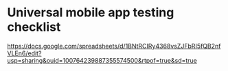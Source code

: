 # Universal mobile app testing checklist
https://docs.google.com/spreadsheets/d/1BNtRCIRy4368vsZJFbRI5fQB2nfVLEn6/edit?usp=sharing&ouid=100764239887355574500&rtpof=true&sd=true
